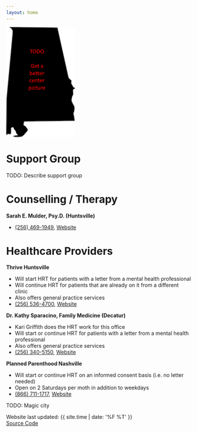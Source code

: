 ```yaml
---
layout: home
---
```


<img src="/assets/logo.png" class="img-center" />

# Support Group

TODO: Describe support group

# Counselling / Therapy

**Sarah E. Mulder, Psy.D. (Huntsville)**
  - [(256) 469-1949](tel:256-469-1949), [Website](http://www.sarahmulderpsychology.com/)

# Healthcare Providers

**Thrive Huntsville**
  - Will start HRT for patients with a letter from a mental health professional
  - Will continue HRT for patients that are already on it from a different clinic
  - Also offers general practice services
  - [(256) 536-4700](tel:256-536-4700), [Website](https://thrivealabama.org/index.php/services/hiv-medical-clinics/huntsville)

**Dr. Kathy Sparacino, Family Medicine (Decatur)**
  - Kari Griffith does the HRT work for this office
  - Will start or continue HRT for patients with a letter from a mental health professional
  - Also offers general practice services
  - [(256) 340-5150](tel:256-340-5150), [Website](https://www.facebook.com/DrKathySparacino/)

**Planned Parenthood Nashville**
  - Will start or continue HRT on an informed consent basis (i.e. no letter needed)
  - Open on 2 Saturdays per moth in addition to weekdays
  - [(866) 711-1717](tel:866-711-1717), [Website](https://www.plannedparenthood.org/health-center/tennessee/nashville/37203/nashville-health-center-2716-91550)

TODO: Magic city

<div class="custom-footer">
  Website last updated: {{ site.time | date: '%F %T' }}
  <br/>
  <a href="https://github.com/Nitori-/north-alabama-trans">Source Code</a>
</div>
